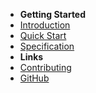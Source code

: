 - **Getting Started**
- [Introduction](/documentation.md)
- [Quick Start](/quick-start.md)
- [Specification](/specification.md)
- **Links**
- [Contributing](https://github.com/devshawn/kafka-gitops/blob/master/CONTRIBUTING.md)
- [GitHub](https://github.com/devshawn/kafka-gitops)
